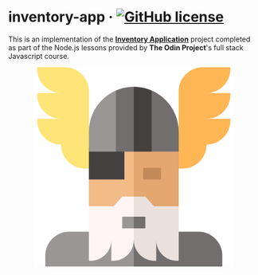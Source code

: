 # inventory-app &middot; [![GitHub license](https://img.shields.io/badge/license-MIT-red.svg)](https://github.com/atifcppprogrammer/inventory-app/blob/master/LICENSE)
This is an implementation of the <b><a href = "https://www.theodinproject.com/courses/nodejs/lessons/inventory-application"> Inventory Application</a></b>
project completed as part of the Node.js lessons provided by <b>The Odin Project</b>'s full stack Javascript course.
<p align = "center"> <img src = "odin.png" width = "400" height = "400"> </p>
